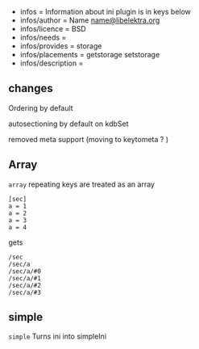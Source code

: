 - infos = Information about ini plugin is in keys below
- infos/author = Name <name@libelektra.org>
- infos/licence = BSD
- infos/needs =
- infos/provides = storage
- infos/placements = getstorage setstorage
- infos/description = 


## changes ##
Ordering by default

autosectioning by default on kdbSet

removed meta support (moving to keytometa ? )
 
## Array ##

`array`
repeating keys are treated as an array
```
[sec]
a = 1
a = 2
a = 3
a = 4
```
gets 
```
/sec
/sec/a
/sec/a/#0
/sec/a/#1
/sec/a/#2
/sec/a/#3

```

## simple ##
`simple`
Turns ini into simpleIni

